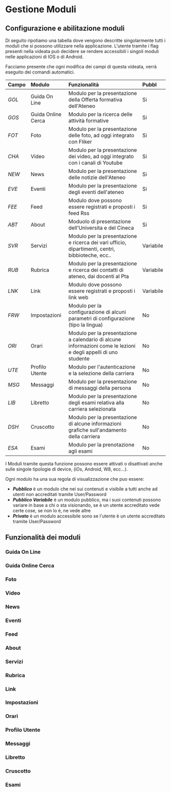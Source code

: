 # Gestione Moduli

## Configurazione e abilitazione moduli

Di seguito ripotiamo una tabella dove vengono descritte singolarmente tutti i moduli che si possono utilizzare nella applicazione. L'utente tramite i flag presenti nella videata può decidere se rendere accessibili i singoli moduli nelle applicazioni di IOS o di Android.

Facciamo presente che ogni modifica dei campi di questa videata, verrà eseguito dei comandi automatici.


|Campo|Modulo|Funzionalità|Pubbl|
|:----|:-----|:-----------|:----|
|*GOL* | Guida On Line|Modulo per la presentazione della Offerta formativa dell'Ateneo|Si|
|*GOS* | Guida Online Cerca|Modulo per la ricerca delle attività formative|Si|
|*FOT* | Foto|Modulo per la presentazione delle foto, ad oggi integrato con Fliker|Si|
|*CHA* | Video|Modulo per la presentazione dei video, ad oggi integrato con i canali di Youtube|Si|
|*NEW* | News|Modulo per la presentazione delle notizie dell'Ateneo|Si|
|*EVE* | Eventi|Modulo per la presentazione degli eventi dell'ateneo|Si|
|*FEE* | Feed|Modulo dove possono essere registrati e proposti i feed Rss|Si|
|*ABT* | About|Moduolo di presentazione dell'Universita e del Cineca|Si|
|*SVR* | Servizi|Modulo per la presentazione e ricerca dei vari ufficio, dipartimenti, centri, bibbioteche, ecc..|Variabile|
|*RUB* | Rubrica|Modulo per la presentazione e ricerca dei contatti di ateneo, dai docenti al Pta|Variabile|
|*LNK* | Link|Modulo dove possono essere registrati e proposti i link web|Variabile|
|*FRW* | Impostazioni|Modulo per la configurazione di alcuni parametri di configurazione (tipo la lingua)|No|
|*ORI* | Orari|Modulo per la presentazione a calendario di alcune informazioni come le lezioni e degli appelli di uno studente|No|
|*UTE* | Profilo Utente|Modulo per l'autenticazione e la selezione della carriera|No|
|*MSG* | Messaggi|Modulo per la presentazione di messaggi della persona|No|
|*LIB* | Libretto|Modulo per la presentazione degli esami relativa alla carriera selezionata|No|
|*DSH* | Cruscotto|Modulo per la presentazione di alcune informazioni grafiche sull'andamento della carriera|No|
|*ESA* | Esami|Modulo per la prenotazione agli esami|No|

I Moduli tramite questa funzione possono essere attivati o disattivati anche sulle singole tipologie di device, (iOs, Android, W8, ecc...).

Ogni modulo ha una sua regola di visualizzazione che puo essere:

* ***Pubblico*** è un modulo che nei sui contenuti e visibile a tutti anche ad utenti non accreditati tramite User/Password
* ***Pubblico Variabile*** è un modulo pubblico, ma i suoi contenuti possono variare in base a chi o sta visionando, se è un utente accreditato vede certe cose, se non lo è, ne vede altre
* ***Privato*** è un modulo accessibile sono se l'utente è un utente accreditato tramite User/Password


## Funzionalità dei moduli

### Guida On Line
### Guida Online Cerca
### Foto
### Video
### News
### Eventi
### Feed
### About
### Servizi
### Rubrica
### Link
### Impostazioni
### Orari
### Profilo Utente
### Messaggi
### Libretto
### Cruscotto
### Esami






